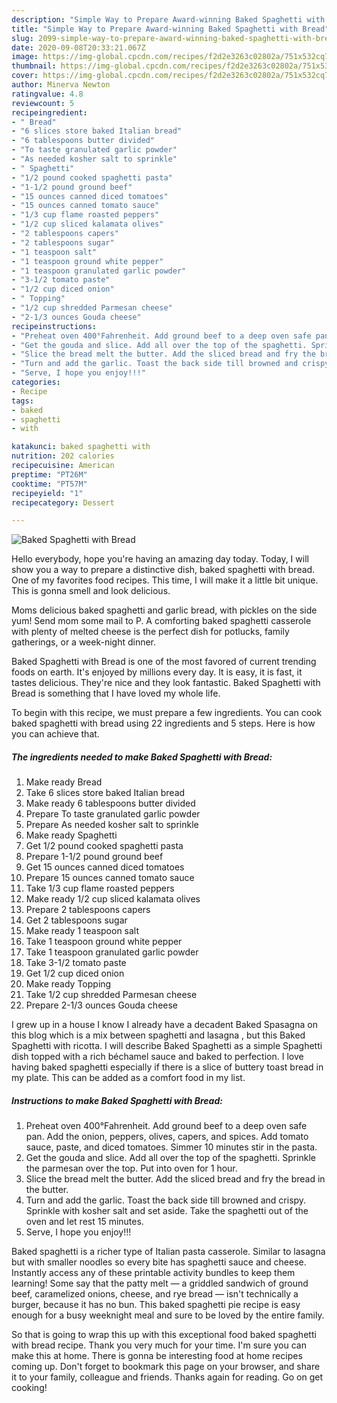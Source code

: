 ```yaml
---
description: "Simple Way to Prepare Award-winning Baked Spaghetti with Bread"
title: "Simple Way to Prepare Award-winning Baked Spaghetti with Bread"
slug: 2099-simple-way-to-prepare-award-winning-baked-spaghetti-with-bread
date: 2020-09-08T20:33:21.067Z
image: https://img-global.cpcdn.com/recipes/f2d2e3263c02802a/751x532cq70/baked-spaghetti-with-bread-recipe-main-photo.jpg
thumbnail: https://img-global.cpcdn.com/recipes/f2d2e3263c02802a/751x532cq70/baked-spaghetti-with-bread-recipe-main-photo.jpg
cover: https://img-global.cpcdn.com/recipes/f2d2e3263c02802a/751x532cq70/baked-spaghetti-with-bread-recipe-main-photo.jpg
author: Minerva Newton
ratingvalue: 4.8
reviewcount: 5
recipeingredient:
- " Bread"
- "6 slices store baked Italian bread"
- "6 tablespoons butter divided"
- "To taste granulated garlic powder"
- "As needed kosher salt to sprinkle"
- " Spaghetti"
- "1/2 pound cooked spaghetti pasta"
- "1-1/2 pound ground beef"
- "15 ounces canned diced tomatoes"
- "15 ounces canned tomato sauce"
- "1/3 cup flame roasted peppers"
- "1/2 cup sliced kalamata olives"
- "2 tablespoons capers"
- "2 tablespoons sugar"
- "1 teaspoon salt"
- "1 teaspoon ground white pepper"
- "1 teaspoon granulated garlic powder"
- "3-1/2 tomato paste"
- "1/2 cup diced onion"
- " Topping"
- "1/2 cup shredded Parmesan cheese"
- "2-1/3 ounces Gouda cheese"
recipeinstructions:
- "Preheat oven 400°Fahrenheit. Add ground beef to a deep oven safe pan. Add the onion, peppers, olives, capers, and spices. Add tomato sauce, paste, and diced tomatoes. Simmer 10 minutes stir in the pasta."
- "Get the gouda and slice. Add all over the top of the spaghetti. Sprinkle the parmesan over the top. Put into oven for 1 hour."
- "Slice the bread melt the butter. Add the sliced bread and fry the bread in the butter."
- "Turn and add the garlic. Toast the back side till browned and crispy. Sprinkle with kosher salt and set aside. Take the spaghetti out of the oven and let rest 15 minutes."
- "Serve, I hope you enjoy!!!"
categories:
- Recipe
tags:
- baked
- spaghetti
- with

katakunci: baked spaghetti with 
nutrition: 202 calories
recipecuisine: American
preptime: "PT26M"
cooktime: "PT57M"
recipeyield: "1"
recipecategory: Dessert

---
```



![Baked Spaghetti with Bread](https://img-global.cpcdn.com/recipes/f2d2e3263c02802a/751x532cq70/baked-spaghetti-with-bread-recipe-main-photo.jpg)

Hello everybody, hope you're having an amazing day today. Today, I will show you a way to prepare a distinctive dish, baked spaghetti with bread. One of my favorites food recipes. This time, I will make it a little bit unique. This is gonna smell and look delicious.

Moms delicious baked spaghetti and garlic bread, with pickles on the side yum! Send mom some mail to P. A comforting baked spaghetti casserole with plenty of melted cheese is the perfect dish for potlucks, family gatherings, or a week-night dinner.

Baked Spaghetti with Bread is one of the most favored of current trending foods on earth. It's enjoyed by millions every day. It is easy, it is fast, it tastes delicious. They're nice and they look fantastic. Baked Spaghetti with Bread is something that I have loved my whole life.


To begin with this recipe, we must prepare a few ingredients. You can cook baked spaghetti with bread using 22 ingredients and 5 steps. Here is how you can achieve that.

<!--inarticleads1-->

##### The ingredients needed to make Baked Spaghetti with Bread:

1. Make ready  Bread
1. Take 6 slices store baked Italian bread
1. Make ready 6 tablespoons butter divided
1. Prepare To taste granulated garlic powder
1. Prepare As needed kosher salt to sprinkle
1. Make ready  Spaghetti
1. Get 1/2 pound cooked spaghetti pasta
1. Prepare 1-1/2 pound ground beef
1. Get 15 ounces canned diced tomatoes
1. Prepare 15 ounces canned tomato sauce
1. Take 1/3 cup flame roasted peppers
1. Make ready 1/2 cup sliced kalamata olives
1. Prepare 2 tablespoons capers
1. Get 2 tablespoons sugar
1. Make ready 1 teaspoon salt
1. Take 1 teaspoon ground white pepper
1. Take 1 teaspoon granulated garlic powder
1. Take 3-1/2 tomato paste
1. Get 1/2 cup diced onion
1. Make ready  Topping
1. Take 1/2 cup shredded Parmesan cheese
1. Prepare 2-1/3 ounces Gouda cheese


I grew up in a house I know I already have a decadent Baked Spasagna on this blog which is a mix between spaghetti and lasagna , but this Baked Spaghetti with ricotta. I will describe Baked Spaghetti as a simple Spaghetti dish topped with a rich béchamel sauce and baked to perfection. I love having baked spaghetti especially if there is a slice of buttery toast bread in my plate. This can be added as a comfort food in my list. 

<!--inarticleads2-->

##### Instructions to make Baked Spaghetti with Bread:

1. Preheat oven 400°Fahrenheit. Add ground beef to a deep oven safe pan. Add the onion, peppers, olives, capers, and spices. Add tomato sauce, paste, and diced tomatoes. Simmer 10 minutes stir in the pasta.
1. Get the gouda and slice. Add all over the top of the spaghetti. Sprinkle the parmesan over the top. Put into oven for 1 hour.
1. Slice the bread melt the butter. Add the sliced bread and fry the bread in the butter.
1. Turn and add the garlic. Toast the back side till browned and crispy. Sprinkle with kosher salt and set aside. Take the spaghetti out of the oven and let rest 15 minutes.
1. Serve, I hope you enjoy!!!


Baked spaghetti is a richer type of Italian pasta casserole. Similar to lasagna but with smaller noodles so every bite has spaghetti sauce and cheese. Instantly access any of these printable activity bundles to keep them learning! Some say that the patty melt — a griddled sandwich of ground beef, caramelized onions, cheese, and rye bread — isn&#39;t technically a burger, because it has no bun. This baked spaghetti pie recipe is easy enough for a busy weeknight meal and sure to be loved by the entire family. 

So that is going to wrap this up with this exceptional food baked spaghetti with bread recipe. Thank you very much for your time. I'm sure you can make this at home. There is gonna be interesting food at home recipes coming up. Don't forget to bookmark this page on your browser, and share it to your family, colleague and friends. Thanks again for reading. Go on get cooking!
